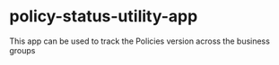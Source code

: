 # policy-status-utility-app
This app can be used to track the Policies version across the business groups
